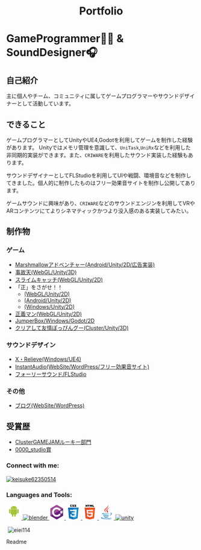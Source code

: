 <h1 align="center">Portfolio</h1>

# GameProgrammer👨‍💻 & SoundDesigner🎧

## 自己紹介
主に個人やチーム、コミュニティに属してゲームプログラマーやサウンドデザイナーとして活動しています。

## できること

ゲームプログラマーとしてUnityやUE4,Godotを利用してゲームを制作した経験があります。
Unityではメモリ管理を意識して、`UniTask`,`UniRx`などを利用した非同期的実装ができます。また、`CRIWARE`を利用したサウンド実装した経験もあります。

サウンドデザイナーとしてFLStudioを利用してUIや戦闘、環境音などを制作してきました。個人的に制作したものはフリー効果音サイトを制作し公開してあります。

ゲームサウンドに興味があり、`CRIWARE`などのサウンドエンジンを利用してVRやARコンテンツにてよりシネマティックかつより没入感のある実装してみたい。

##  制作物
### ゲーム
- [Marshmallowアドベンチャー(Android/Unity/2D/広告実装)](https://play.google.com/store/apps/details?id=com.DefaultCompany.headingerAdventure)
- [事故天(WebGL/Unity/3D)](https://game.nicovideo.jp/atsumaru/games/gm21317?link_in=users)
- [スライムキャッチ(WebGL/Unity/2D)](https://game.nicovideo.jp/atsumaru/games/gm21508?link_in=gamepage_posted)
- 「正」をさがせ！！
  - [(WebGL/Unity/2D)](https://unityroom.com/games/seiwosgase_0)
  - [(Android/Unity/2D)](https://play.google.com/store/apps/details?id=com.teamb.unityweek&hl=ja&gl=US)
  - [(Windows/Unity/2D)](https://abyss-07.itch.io/look-for-sei)
- [正義マン(WebGL/Unity/2D)](https://unityroom.com/games/justice-warrior)
- [JumperBox/Windows/Godot/2D](https://keisuke114.itch.io/jumperbox)
- [クリアして友情ぽっぴんグー(Cluster/Unity/3D)](https://cluster.mu/w/6679ad8e-4a53-4696-8c92-aa874172e5be)

### サウンドデザイン
- [X・Relieve(Windows/UE4)](https://game.creators-guild.com/gck2021/1926/)
- [InstantAudio(WebSite/WordPress/フリー効果音サイト)](https://www.instantaudio.jp)
- [フォーリーサウンド/FLStudio](https://twitter.com/i/events/1466814807907049478)

### その他
- [ブログ(WebSite/WordPress)](https://enjoy-tales-studio.com/)

##  受賞歴
- [ClusterGAMEJAMルーキー部門](https://cluster.mu/w/6679ad8e-4a53-4696-8c92-aa874172e5be)
- [0000_studio賞](https://game.creators-guild.com/gck2021/1926/)



<h3 align="left">Connect with me:</h3>
<p align="left">
<a href="https://twitter.com/keisuke62350514" target="blank"><img align="center" src="https://raw.githubusercontent.com/rahuldkjain/github-profile-readme-generator/master/src/images/icons/Social/twitter.svg" alt="keisuke62350514" height="30" width="40" /></a>
</p>

<h3 align="left">Languages and Tools:</h3>
<p align="left"> <a href="https://developer.android.com" target="_blank"> <img src="https://raw.githubusercontent.com/devicons/devicon/master/icons/android/android-original-wordmark.svg" alt="android" width="40" height="40"/> </a> <a href="https://www.blender.org/" target="_blank"> <img src="https://download.blender.org/branding/community/blender_community_badge_white.svg" alt="blender" width="40" height="40"/> </a> <a href="https://www.w3schools.com/cs/" target="_blank"> <img src="https://raw.githubusercontent.com/devicons/devicon/master/icons/csharp/csharp-original.svg" alt="csharp" width="40" height="40"/> </a> <a href="https://www.w3schools.com/css/" target="_blank"> <img src="https://raw.githubusercontent.com/devicons/devicon/master/icons/css3/css3-original-wordmark.svg" alt="css3" width="40" height="40"/> </a> <a href="https://www.w3.org/html/" target="_blank"> <img src="https://raw.githubusercontent.com/devicons/devicon/master/icons/html5/html5-original-wordmark.svg" alt="html5" width="40" height="40"/> </a> <a href="https://www.java.com" target="_blank"> <img src="https://raw.githubusercontent.com/devicons/devicon/master/icons/java/java-original.svg" alt="java" width="40" height="40"/> </a> <a href="https://unity.com/" target="_blank"> <img src="https://www.vectorlogo.zone/logos/unity3d/unity3d-icon.svg" alt="unity" width="40" height="40"/> </a> </p>

<p>&nbsp;<img align="center" src="https://github-readme-stats.vercel.app/api?username=eiei114&show_icons=true&locale=en" alt="eiei114" /></p> Readme

